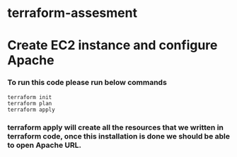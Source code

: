 # terraform-assesment

# Create EC2 instance and configure Apache

### To run this code please run below commands

```
terraform init
terraform plan
terraform apply
```


### terraform apply will create all the resources that we written in terraform code, once this installation is done we should be able to open Apache URL.
